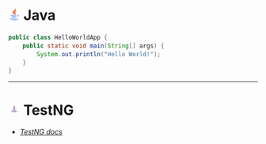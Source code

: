# <img src="/img/java.png" width="24" height="24"> Java

```java
public class HelloWorldApp {
    public static void main(String[] args) {
        System.out.println("Hello World!");
    }
}
```

<!-- - [Java docs]() - TODO -->

***

# <img src="/img/testng.jpg" width="24" height="24"> TestNG

- [_TestNG docs_](https://testng.org/doc/index.html)
